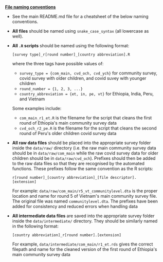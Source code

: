 **<u>File naming conventions</u>**

-   See the main README.md file for a cheatsheet of the below naming conventions.
-   **All files** should be named using `snake_case_syntax` (all lowercase as well).
-   **All `.R` scripts** should be named using the following format: 

    ```[survey type]_r[round number]_[country abbreviation].R```

    where the three tags have possible values of:
    -    `survey_type = {com_main, cvd_och, cvd_ych}` for community survey, covid survey with older children, and covid suvey with younger children
    -    `round_number = {1, 2, 3, ...}`
    -    `country_abbreviation = {et, in, pe, vt}` for Ethiopia, India, Peru, and Vietnam 

    Some examples include:
    -    `com_main_r1_et.R` is the filename for the script that cleans the first round of Ethiopia's main community survey data
    -    `cvd_och_r2_pe.R` is the filename for the script that cleans the second round of Peru's older children covid survey data

-   **All raw data files** should be placed into the appropriate survey folder inside the `data/raw/` directory (i.e. the raw main community survey data should be in `data/raw/com_main` while the raw covid survey data for older children should be in `data/raw/cvd_och`). Prefixes should then be added to the raw data files so that they are recognised by the automated functions. These prefixes follow the same convention as the R scripts:

    ```r[round number]_[country abbreviation]_[file descriptor].[extension]```

    For example: `data/raw/com_main/r5_vt_communitylevel.dta` is the proper location and name for round 5 of Vietnam's main community survey file. The original file was named `communitylevel.dta`. The prefixes have been added for consistency and reduced errors when handling data

-   **All intermediate data files** are saved into the appropriate survey folder inside the `data/intermediate/` directory. They should be similarly named in the following format:

    ```[country abbreviation]_r[round number].[extension]```

    For example, `data/intermediate/com_main/r1_et.rds` gives the correct filepath and name for the cleaned version of the first round of Ethiopia's main community survey data
